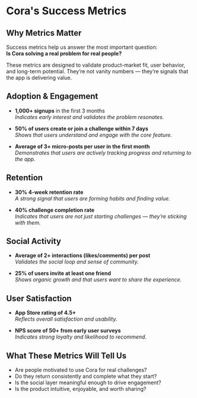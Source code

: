 
# Cora's Success Metrics

## Why Metrics Matter

Success metrics help us answer the most important question:  
**Is Cora solving a real problem for real people?**

These metrics are designed to validate product-market fit, user behavior, and long-term potential. They’re not vanity numbers — they’re signals that the app is delivering value.

## Adoption & Engagement

- **1,000+ signups** in the first 3 months  
  _Indicates early interest and validates the problem resonates._

- **50% of users create or join a challenge within 7 days**  
  _Shows that users understand and engage with the core feature._

- **Average of 3+ micro-posts per user in the first month**  
  _Demonstrates that users are actively tracking progress and returning to the app._

## Retention

- **30% 4-week retention rate**  
  _A strong signal that users are forming habits and finding value._

- **40% challenge completion rate**  
  _Indicates that users are not just starting challenges — they’re sticking with them._

## Social Activity

- **Average of 2+ interactions (likes/comments) per post**  
  _Validates the social loop and sense of community._

- **25% of users invite at least one friend**  
  _Shows organic growth and that users want to share the experience._

## User Satisfaction

- **App Store rating of 4.5+**  
  _Reflects overall satisfaction and usability._

- **NPS score of 50+ from early user surveys**  
  _Indicates strong loyalty and likelihood to recommend._

## What These Metrics Will Tell Us

- Are people motivated to use Cora for real challenges?
- Do they return consistently and complete what they start?
- Is the social layer meaningful enough to drive engagement?
- Is the product intuitive, enjoyable, and worth sharing?
